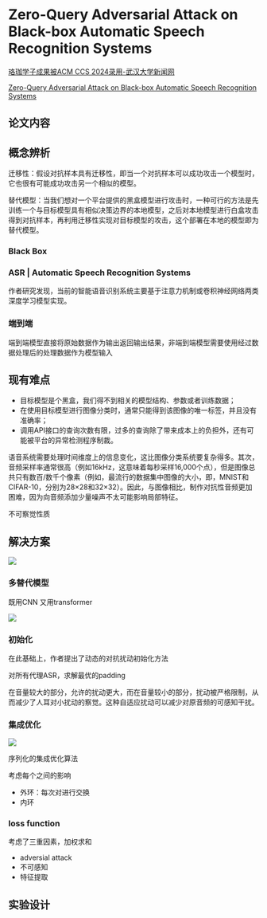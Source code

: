 # Zero-Query Adversarial Attack on Black-box Automatic Speech Recognition Systems

[珞珈学子成果被ACM CCS 2024录用-武汉大学新闻网](https://news.whu.edu.cn/info/1015/455257.htm)

[Zero-Query Adversarial Attack on Black-box Automatic Speech Recognition Systems](https://arxiv.org/html/2406.19311v1)

## 论文内容

## 概念辨析
迁移性：假设对抗样本具有迁移性，即当一个对抗样本可以成功攻击一个模型时，它也很有可能成功攻击另一个相似的模型。

替代模型：当我们想对一个平台提供的黑盒模型进行攻击时，一种可行的方法是先训练一个与目标模型具有相似决策边界的本地模型，之后对本地模型进行白盒攻击得到对抗样本，再利用迁移性实现对目标模型的攻击，这个部署在本地的模型即为替代模型。


### Black Box

### ASR | Automatic Speech Recognition Systems


作者研究发现，当前的智能语音识别系统主要基于注意力机制或卷积神经网络两类深度学习模型实现。


### 端到端
端到端模型直接将原始数据作为输出返回输出结果，非端到端模型需要使用经过数据处理后的处理数据作为模型输入


## 现有难点
- 目标模型是个黑盒，我们得不到相关的模型结构、参数或者训练数据；
- 在使用目标模型进行图像分类时，通常只能得到该图像的唯一标签，并且没有准确率；
- 调用API接口的查询次数有限，过多的查询除了带来成本上的负担外，还有可能被平台的异常检测程序制裁。

语音系统需要处理时间维度上的信息变化，这比图像分类系统要复杂得多。其次，音频采样率通常很高（例如16kHz，这意味着每秒采样16,000个点），但是图像总共只有数百/数千个像素（例如，最流行的数据集中图像的大小，即，MNIST和CIFAR-10，分别为28×28和32×32）。因此，与图像相比，制作对抗性音频更加困难，因为向音频添加少量噪声不太可能影响局部特征。

不可察觉性质

## 解决方案
![](https://philfan-pic.oss-cn-beijing.aliyuncs.com/img/20241027183631.png)

### 多替代模型
既用CNN 又用transformer

![](https://philfan-pic.oss-cn-beijing.aliyuncs.com/img/20241027183654.png)

### 初始化

在此基础上，作者提出了动态的对抗扰动初始化方法

对所有代理ASR，求解最优的padding

在音量较大的部分，允许的扰动更大，而在音量较小的部分，扰动被严格限制，从而减少了人耳对小扰动的察觉。这种自适应扰动可以减少对原音频的可感知干扰。

### 集成优化

![](https://philfan-pic.oss-cn-beijing.aliyuncs.com/img/20241027183827.png)


序列化的集成优化算法

考虑每个之间的影响

- 外环：每次对进行交换
- 内环


### loss function
考虑了三重因素，加权求和
- adversial attack
- 不可感知
- 特征提取


## 实验设计